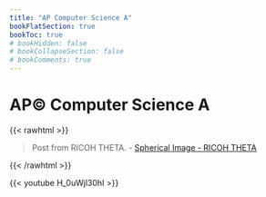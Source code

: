 ```yaml
---
title: "AP Computer Science A"
bookFlatSection: true
bookToc: true
# bookHidden: false
# bookCollapseSection: false
# bookComments: true
---
```


# AP© Computer Science A
{{< rawhtml >}}
<blockquote data-width="500" data-height="375" class="ricoh-theta-spherical-image" >Post from RICOH THETA. - <a href="https://theta360.com/s/AuuIP1Hz7c9tPF9mfQgC08ae" target="_blank">Spherical Image - RICOH THETA</a></blockquote>
<script async src="https://theta360.com/widgets.js" charset="utf-8"></script>

{{< /rawhtml >}}

{{< youtube H_0uWjl30hI >}}
